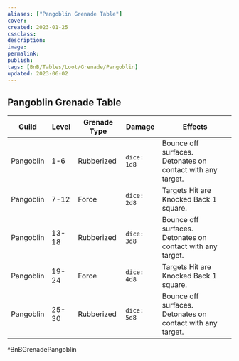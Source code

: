 ```yaml
---
aliases: ["Pangoblin Grenade Table"]
cover: 
created: 2023-01-25
cssclass: 
description: 
image: 
permalink: 
publish: 
tags: [BnB/Tables/Loot/Grenade/Pangoblin]
updated: 2023-06-02
---
```


## Pangoblin Grenade Table

| Guild | Level | Grenade Type | Damage      | Effects                            |
| ----- | ----- | ------------ | ----------- | ---------------------------------- |
| Pangoblin | 1-6   | Rubberized  | `dice: 1d8` | Bounce off surfaces. Detonates on contact with any target. |
| Pangoblin | 7-12  | Force       | `dice: 2d8` | Targets Hit are Knocked Back 1 square. |
| Pangoblin | 13-18 | Rubberized  | `dice: 3d8` | Bounce off surfaces. Detonates on contact with any target. |
| Pangoblin | 19-24 | Force       | `dice: 4d8` | Targets Hit are Knocked Back 1 square.                                   |
| Pangoblin | 25-30 | Rubberized  | `dice: 5d8` | Bounce off surfaces. Detonates on contact with any target. |
^BnBGrenadePangoblin
